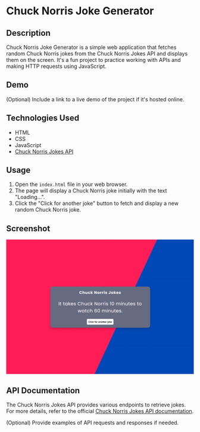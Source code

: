 # Chuck Norris Joke Generator

## Description

Chuck Norris Joke Generator is a simple web application that fetches random Chuck Norris jokes from the Chuck Norris Jokes API and displays them on the screen. It's a fun project to practice working with APIs and making HTTP requests using JavaScript.

## Demo

(Optional) Include a link to a live demo of the project if it's hosted online.

## Technologies Used

- HTML
- CSS
- JavaScript
- [Chuck Norris Jokes API](https://api.chucknorris.io)

## Usage

1. Open the `index.html` file in your web browser.
2. The page will display a Chuck Norris joke initially with the text "Loading...".
3. Click the "Click for another joke" button to fetch and display a new random Chuck Norris joke.

## Screenshot

![Screenshot 1](./img/screenshot.png)

## API Documentation

The Chuck Norris Jokes API provides various endpoints to retrieve jokes. For more details, refer to the official [Chuck Norris Jokes API documentation](https://api.chucknorris.io).

(Optional) Provide examples of API requests and responses if needed.


